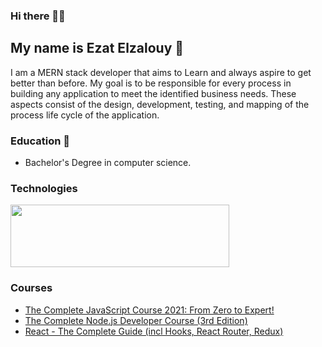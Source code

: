 ### Hi there 👋👋
## My name is Ezat Elzalouy 🤗


I am a MERN stack developer that aims to Learn and always aspire to get better than before. My goal is to be responsible for every process in building any application to meet the identified business needs. These aspects consist of the design, development, testing, and mapping of the process life cycle of the application.

### Education 🏫
* Bachelor's Degree in computer science.
### Technologies
<a href="https://codetrace.com/users/elzalouy"><img src="https://codetrace.com/widget/elzalouy" width="350" height="100" /></a>
### Courses 
* [The Complete JavaScript Course 2021: From Zero to Expert!](https://www.udemy.com/certificate/UC-15826fe7-6293-40bd-bae0-310166cae362/)
* [The Complete Node.js Developer Course (3rd Edition)](https://www.udemy.com/certificate/UC-691b1adf-b7f8-4a0f-b7f5-a1ddc7359d5c/)
* [React - The Complete Guide (incl Hooks, React Router, Redux)](https://www.udemy.com/certificate/UC-2656841c-ef72-4fd6-80b9-ee1802dea0d9/)
